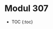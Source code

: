 # Modul 307

* TOC {:toc}
<!--stackedit_data:
eyJoaXN0b3J5IjpbNTIzOTc1NjkyLC0xMzYyMDAxNjg5LDE0Nj
kxODU5Ml19
-->